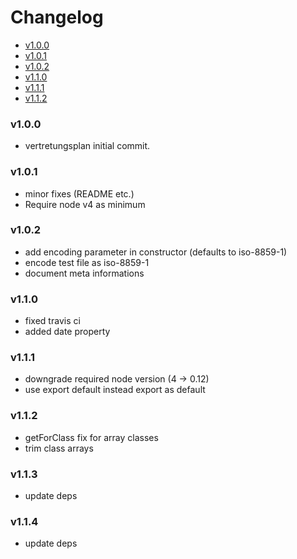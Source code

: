 <!-- START doctoc generated TOC please keep comment here to allow auto update -->
<!-- DON'T EDIT THIS SECTION, INSTEAD RE-RUN doctoc TO UPDATE -->
# Changelog

- [v1.0.0](#v100)
- [v1.0.1](#v101)
- [v1.0.2](#v102)
- [v1.1.0](#v110)
- [v1.1.1](#v111)
- [v1.1.2](#v112)

<!-- END doctoc generated TOC please keep comment here to allow auto update -->

### v1.0.0

 * vertretungsplan initial commit.

### v1.0.1
 
 * minor fixes (README etc.)
 * Require node v4 as minimum

### v1.0.2

  * add encoding parameter in constructor (defaults to iso-8859-1)
  * encode test file as iso-8859-1
  * document meta informations

### v1.1.0

  * fixed travis ci
  * added date property

### v1.1.1

  * downgrade required node version (4 -> 0.12) 
  * use export default instead export as default

### v1.1.2

  * getForClass fix for array classes
  * trim class arrays

### v1.1.3

  * update deps

### v1.1.4

  * update deps
